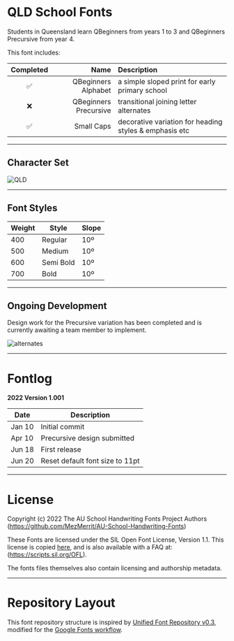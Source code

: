 # QLD School Fonts

Students in Queensland learn QBeginners from years 1 to 3 and QBeginners Precursive from year 4. 

This font includes:

Completed | Name | Description
| :---: | ---: | :---
✅ | QBeginners Alphabet | a simple sloped print for early primary school
❌ | QBeginners Precursive | transitional joining letter alternates
✅ | Small Caps | decorative variation for heading styles & emphasis etc

- - - -

## Character Set ##

![QLD](https://user-images.githubusercontent.com/34974280/174540298-8cdaa6dc-c615-49ea-89b5-b84fd076c78d.png)

- - - -

## Font Styles ##

Weight        | Style        | Slope
------------- | -------------| -------------
400           | Regular      | 10º
500           | Medium       | 10º
600           | Semi Bold    | 10º
700           | Bold         | 10º

- - - -

## Ongoing Development ##

Design work for the Precursive variation has been completed and is currently awaiting a team member to implement.

![alternates](https://user-images.githubusercontent.com/34974280/174541618-9643dc13-bcc6-4f7e-bd12-034ad28a919f.png)

- - - -

# Fontlog #

**2022 Version 1.001**

Date          | Description
------------- | -------------
Jan 10        | Initial commit
Apr 10        | Precursive design submitted
Jun 18        | First release
Jun 20        | Reset default font size to 11pt

- - - -

# License #

Copyright (c) 2022 The AU School Handwriting Fonts Project Authors (https://github.com/MezMerrit/AU-School-Handwriting-Fonts)

These Fonts are licensed under the SIL Open Font License, Version 1.1. This license is copied [here](https://github.com/MezMerrit/AU-School-Handwriting-Fonts/blob/main/OFL.txt "SIL Open Font License"), and is also available with a FAQ at: (https://scripts.sil.org/OFL).

The fonts files themselves also contain licensing and authorship metadata.

- - - -

# Repository Layout #

This font repository structure is inspired by [Unified Font Repository v0.3](https://github.com/unified-font-repository/Unified-Font-Repository), modified for the [Google Fonts workflow](https://github.com/googlefonts/googlefonts-project-template).
